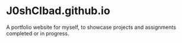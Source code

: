 # J0shCIbad.github.io
A portfolio website for myself, to showcase projects and assignments completed or in progress.
